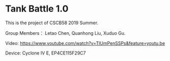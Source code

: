# Tank Battle 1.0

This is the project of CSCB58 2019 Summer.

Group Members： Letao Chen, Quanhong Liu, Xuduo Gu.

Video: https://www.youtube.com/watch?v=TlUmPenSSPs&feature=youtu.be

Device: Cyclone IV E, EP4CE115F29C7
